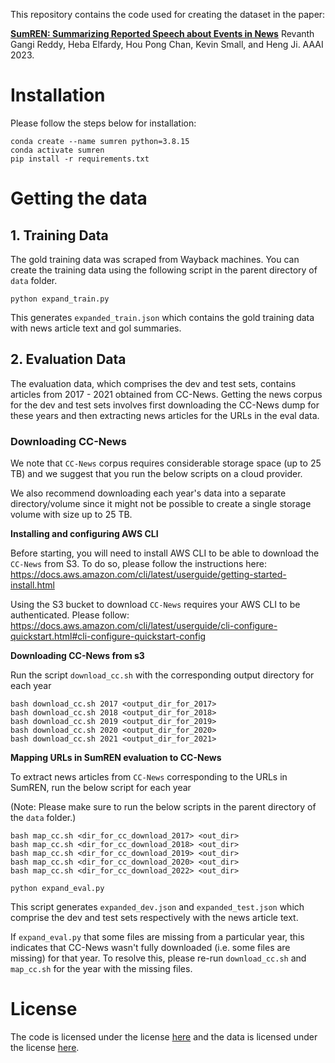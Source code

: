 
This repository contains the code used for creating the dataset in the paper:

[**SumREN: Summarizing Reported Speech about Events in News**](https://arxiv.org/abs/2212.01146)
Revanth Gangi Reddy, Heba Elfardy, Hou Pong Chan, Kevin Small, and Heng Ji.
AAAI 2023.

# Installation

Please follow the steps below for installation:

```
conda create --name sumren python=3.8.15
conda activate sumren
pip install -r requirements.txt
```

# Getting the data

## 1. Training Data

The gold training data was scraped from Wayback machines. You can create the training data using the following script in the parent directory of `data` folder.

```
python expand_train.py
```

This generates `expanded_train.json`
which contains the gold training data with news  article text and gol summaries.

## 2. Evaluation Data

The evaluation data, which comprises the dev and test sets, contains articles from 2017 - 2021 
obtained from CC-News. Getting the news corpus for the dev and test sets involves first 
downloading the CC-News dump for these years and then extracting news articles for the URLs in the eval data.

### Downloading CC-News

We note that  ```CC-News``` corpus requires considerable storage space (up to 25 TB) 
and we suggest that you run the below scripts on a cloud provider. 

We also recommend downloading each year's data into a separate directory/volume 
since it might not be possible to create a single storage volume with size up to 25 TB. 

**Installing and configuring AWS CLI**

Before starting, you will need to install AWS CLI to be able to download the ```CC-News``` from S3. 
To do so, please follow the instructions here: https://docs.aws.amazon.com/cli/latest/userguide/getting-started-install.html

Using the S3 bucket to download ```CC-News``` requires your AWS CLI to be authenticated. 
Please follow: https://docs.aws.amazon.com/cli/latest/userguide/cli-configure-quickstart.html#cli-configure-quickstart-config


**Downloading CC-News from s3**

Run the script `download_cc.sh` with the corresponding output directory for each year
```
bash download_cc.sh 2017 <output_dir_for_2017>
bash download_cc.sh 2018 <output_dir_for_2018>
bash download_cc.sh 2019 <output_dir_for_2019>
bash download_cc.sh 2020 <output_dir_for_2020>
bash download_cc.sh 2021 <output_dir_for_2021>
```

**Mapping URLs in SumREN evaluation to CC-News**

To extract news articles from ```CC-News``` corresponding to the URLs in SumREN, 
run the below script for each year 

(Note: Please make sure to run the below scripts in the parent directory of the `data` folder.)

```
bash map_cc.sh <dir_for_cc_download_2017> <out_dir>
bash map_cc.sh <dir_for_cc_download_2018> <out_dir>
bash map_cc.sh <dir_for_cc_download_2019> <out_dir>
bash map_cc.sh <dir_for_cc_download_2020> <out_dir>
bash map_cc.sh <dir_for_cc_download_2022> <out_dir>
```

```
python expand_eval.py
```

This script generates `expanded_dev.json` and `expanded_test.json` which comprise the dev and test sets respectively with the news article text.


If `expand_eval.py` that some files are missing from a particular year,
this indicates that CC-News wasn't fully downloaded (i.e. some files are missing) for that year.
To resolve this, please re-run `download_cc.sh` and `map_cc.sh` for the year with the missing files.

# License

The code is licensed under the license [here](license.txt) and the data is 
licensed under the license [here](data/LICENSE).